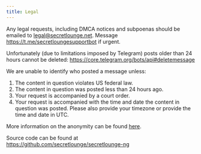 ```yaml
---
title: Legal
---
```


Any legal requests, including DMCA notices and subpoenas should be emailed to legal@secretlounge.net. Message https://t.me/secretloungesupportbot if urgent.

Unfortunately (due to limitations imposed by Telegram) posts older than 24 hours cannot be deleted: https://core.telegram.org/bots/api#deletemessage

We are unable to identify who posted a message unless:

1. The content in question violates US federal law.
2. The content in question was posted less than 24 hours ago.
3. Your request is accompanied by a court order.
4. Your request is accompanied with the time and date the content in question was posted. Please also provide your timezone or provide the time and date in UTC.

More information on the anonymity can be found [here](/meta/faq/).

Source code can be found at https://github.com/secretlounge/secretlounge-ng
